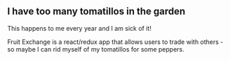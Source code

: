 ## I have too many tomatillos in the garden
This happens to me every year and I am sick of it!

Fruit Exchange is a react/redux app that allows users to trade with others - so  maybe I can rid myself of my tomatillos for some peppers. 




